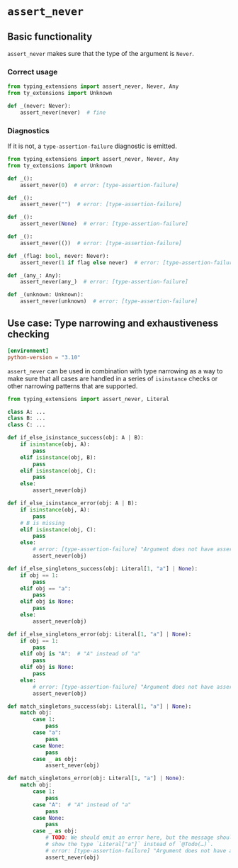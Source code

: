 # `assert_never`

## Basic functionality

`assert_never` makes sure that the type of the argument is `Never`.

### Correct usage

```py
from typing_extensions import assert_never, Never, Any
from ty_extensions import Unknown

def _(never: Never):
    assert_never(never)  # fine
```

### Diagnostics

<!-- snapshot-diagnostics -->

If it is not, a `type-assertion-failure` diagnostic is emitted.

```py
from typing_extensions import assert_never, Never, Any
from ty_extensions import Unknown

def _():
    assert_never(0)  # error: [type-assertion-failure]

def _():
    assert_never("")  # error: [type-assertion-failure]

def _():
    assert_never(None)  # error: [type-assertion-failure]

def _():
    assert_never(())  # error: [type-assertion-failure]

def _(flag: bool, never: Never):
    assert_never(1 if flag else never)  # error: [type-assertion-failure]

def _(any_: Any):
    assert_never(any_)  # error: [type-assertion-failure]

def _(unknown: Unknown):
    assert_never(unknown)  # error: [type-assertion-failure]
```

## Use case: Type narrowing and exhaustiveness checking

```toml
[environment]
python-version = "3.10"
```

`assert_never` can be used in combination with type narrowing as a way to make sure that all cases
are handled in a series of `isinstance` checks or other narrowing patterns that are supported.

```py
from typing_extensions import assert_never, Literal

class A: ...
class B: ...
class C: ...

def if_else_isinstance_success(obj: A | B):
    if isinstance(obj, A):
        pass
    elif isinstance(obj, B):
        pass
    elif isinstance(obj, C):
        pass
    else:
        assert_never(obj)

def if_else_isinstance_error(obj: A | B):
    if isinstance(obj, A):
        pass
    # B is missing
    elif isinstance(obj, C):
        pass
    else:
        # error: [type-assertion-failure] "Argument does not have asserted type `Never`"
        assert_never(obj)

def if_else_singletons_success(obj: Literal[1, "a"] | None):
    if obj == 1:
        pass
    elif obj == "a":
        pass
    elif obj is None:
        pass
    else:
        assert_never(obj)

def if_else_singletons_error(obj: Literal[1, "a"] | None):
    if obj == 1:
        pass
    elif obj is "A":  # "A" instead of "a"
        pass
    elif obj is None:
        pass
    else:
        # error: [type-assertion-failure] "Argument does not have asserted type `Never`"
        assert_never(obj)

def match_singletons_success(obj: Literal[1, "a"] | None):
    match obj:
        case 1:
            pass
        case "a":
            pass
        case None:
            pass
        case _ as obj:
            assert_never(obj)

def match_singletons_error(obj: Literal[1, "a"] | None):
    match obj:
        case 1:
            pass
        case "A":  # "A" instead of "a"
            pass
        case None:
            pass
        case _ as obj:
            # TODO: We should emit an error here, but the message should
            # show the type `Literal["a"]` instead of `@Todo(…)`.
            # error: [type-assertion-failure] "Argument does not have asserted type `Never`"
            assert_never(obj)
```
